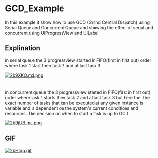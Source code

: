 # GCD_Example
In this example it show how to use GCD (Grand Central Dispatch) using Serial Queue and Concurrent Queue and showing the effect of serial and concurrent using UIProgressView and UILabel 

## Explination
in serial queue the 3 progressview started in FIFO(first in first out) order where task 1 start then task 2 and at last task 3 

[![2b9XKQ.md.png](https://iili.io/2b9XKQ.md.png)](https://freeimage.host/i/2b9XKQ)

#
#
in concurrent queue the 3 progressview started in FIFO(first in first out) order where task 1 starts then task 2 and at last task 3 but here the The exact number of tasks that can be executed at any given instance is variable and is dependent on the system's current conditions and resources. 
The decision on when to start a task is up to GCD

[![2b9jUB.md.png](https://iili.io/2b9jUB.md.png)](https://freeimage.host/i/2b9jUB)

## GIF
[![2bHlgp.gif](https://iili.io/2bHlgp.gif)](https://freeimage.host/)
